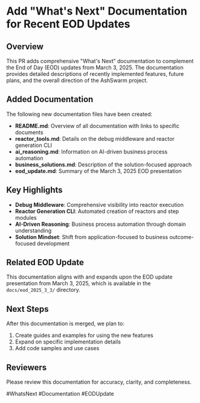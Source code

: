 # Add "What's Next" Documentation for Recent EOD Updates

## Overview

This PR adds comprehensive "What's Next" documentation to complement the End of Day (EOD) updates from March 3, 2025. The documentation provides detailed descriptions of recently implemented features, future plans, and the overall direction of the AshSwarm project.

## Added Documentation

The following new documentation files have been created:

- **README.md**: Overview of all documentation with links to specific documents
- **reactor_tools.md**: Details on the debug middleware and reactor generation CLI
- **ai_reasoning.md**: Information on AI-driven business process automation
- **business_solutions.md**: Description of the solution-focused approach
- **eod_update.md**: Summary of the March 3, 2025 EOD presentation

## Key Highlights

- **Debug Middleware**: Comprehensive visibility into reactor execution
- **Reactor Generation CLI**: Automated creation of reactors and step modules
- **AI-Driven Reasoning**: Business process automation through domain understanding
- **Solution Mindset**: Shift from application-focused to business outcome-focused development

## Related EOD Update

This documentation aligns with and expands upon the EOD update presentation from March 3, 2025, which is available in the `docs/eod_2025_3_3/` directory.

## Next Steps

After this documentation is merged, we plan to:

1. Create guides and examples for using the new features
2. Expand on specific implementation details
3. Add code samples and use cases

## Reviewers

Please review this documentation for accuracy, clarity, and completeness.

#WhatsNext #Documentation #EODUpdate 